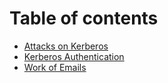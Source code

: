 # Table of contents

* [Attacks on Kerberos](README.md)
* [Kerberos Authentication](kerberos-authentication.md)
* [Work of Emails](work-of-emails.md)
